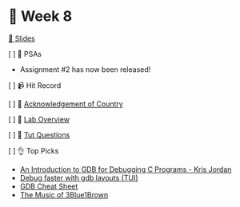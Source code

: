 👋 Week 8
=======================================

[🎁 Slides](https://www.canva.com/design/DAE8_b6oOf8/vPhtUOykLl0cMA-ZqZG2_w/view)

[ ] 🎤 PSAs

- Assignment #2 has now been released!

[ ] 📹 Hit Record

[ ] 🙂 [Acknowledgement of Country](./ack.md)

[ ] 🥼 [Lab Overview](https://cgi.cse.unsw.edu.au/~cs1521/22T1/lab/08/questions)

[ ] 🏫 [Tut Questions](q1/README.md)

[ ] 👌 Top Picks

- [An Introduction to GDB for Debugging C Programs - Kris Jordan](https://www.youtube.com/watch?v=ZI6buaVvk8g)
- [Debug faster with gdb layouts (TUI)](https://www.youtube.com/watch?v=mm0b_H0KIRw)
- [GDB Cheat Sheet](https://gist.github.com/rkubik/b96c23bd8ed58333de37f2b8cd052c30)
- [The Music of 3Blue1Brown](https://vincerubinetti.bandcamp.com/album/the-music-of-3blue1brown)
